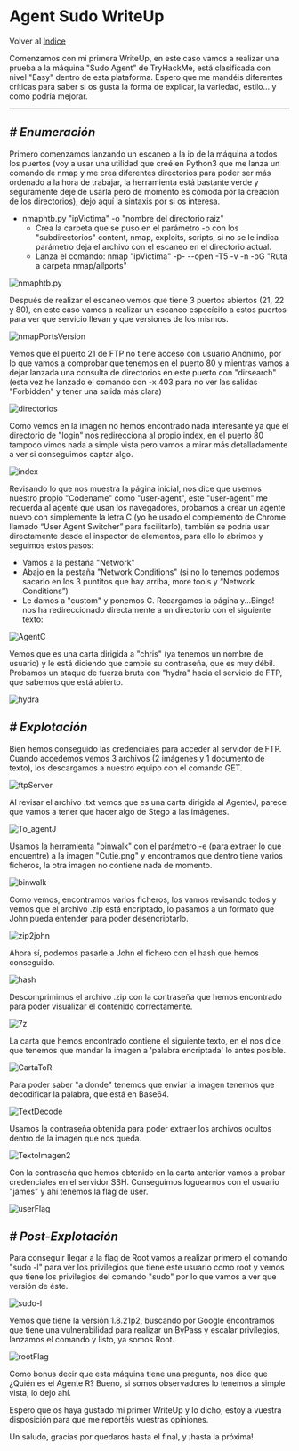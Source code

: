 # Agent Sudo WriteUp
Volver al [Indice](../README.md)

Comenzamos con mi primera WriteUp, en este caso vamos a realizar una prueba a la máquina "Sudo Agent" de TryHackMe, está clasificada con nivel "Easy" dentro de esta plataforma.
Espero que me mandéis diferentes críticas para saber si os gusta la forma de explicar, la variedad, estilo... y como podría mejorar.

----------------------------------------------------------------------------------------------------------------------------------------------------------------------
## *# Enumeración*
Primero comenzamos lanzando un escaneo a la ip de la máquina a todos los puertos (voy a usar una utilidad que creé en Python3 que me lanza un comando de nmap y me crea diferentes directorios para poder ser más ordenado a la hora de trabajar, la herramienta está bastante verde y seguramente deje de usarla pero de momento es cómoda por la creación de los directorios), dejo aquí la sintaxis por si os interesa.
*  nmaphtb.py "ipVictima" -o "nombre del directorio raiz"
    *  Crea la carpeta que se puso en el parámetro -o con los "subdirectorios" content, nmap, exploits, scripts, si no se le indica parámetro deja el archivo con el escaneo en el directorio actual.
    *  Lanza el comando: nmap "ipVictima" -p- --open -T5 -v -n -oG "Ruta a carpeta nmap/allports"

![nmaphtb.py](../images/agentSudo/nmaphtb.png)

Después de realizar el escaneo vemos que tiene 3 puertos abiertos (21, 22 y 80), en este caso vamos a realizar un escaneo especícifo a estos puertos para ver que servicio llevan y que versiones de los mismos.

![nmapPortsVersion](../images/agentSudo/portsversion.png)

Vemos que el puerto 21 de FTP no tiene acceso con usuario Anónimo, por lo que vamos a comprobar que tenemos en el puerto 80 y mientras vamos a dejar lanzada una consulta de directorios en este puerto con "dirsearch" (esta vez he lanzado el comando con -x 403 para no ver las salidas "Forbidden" y tener una salida más clara)

![directorios](../images/agentSudo/dirsearch.png)

Como vemos en la imagen no hemos encontrado nada interesante ya que el directorio de "login" nos redirecciona al propio index, en el puerto 80 tampoco vimos nada a simple vista pero vamos a mirar más detalladamente a ver si conseguimos captar algo.

![index](../images/agentSudo/index:80.png)

Revisando lo que nos muestra la página inicial, nos dice que usemos nuestro propio "Codename" como "user-agent", este "user-agent" me recuerda al agente que usan los navegadores, probamos a crear un agente nuevo con simplemente la letra C (yo he usado el complemento de Chrome llamado “User Agent Switcher” para facilitarlo), también se podría usar directamente desde el inspector de elementos, para ello lo abrimos y seguimos estos pasos:
*  Vamos a la pestaña "Network"
*  Abajo en la pestaña "Network Conditions" (si no lo tenemos podemos sacarlo en los 3 puntitos que hay arriba, more tools y “Network Conditions”)
*  Le damos a "custom" y ponemos C.
Recargamos la página y...Bingo! nos ha redireccionado directamente a un directorio con el siguiente texto:

![AgentC](../images/agentSudo/user-agent.gif)

Vemos que es una carta dirigida a "chris" (ya tenemos un nombre de usuario) y le está diciendo que cambie su contraseña, que es muy débil.
Probamos un ataque de fuerza bruta con "hydra" hacia el servicio de FTP, que sabemos que está abierto.

![hydra](../images/agentSudo/hydraFTP.png)

## *# Explotación*
Bien hemos conseguido las credenciales para acceder al servidor de FTP.
Cuando accedemos vemos 3 archivos (2 imágenes y 1 documento de texto), los descargamos a nuestro equipo con el comando GET.

![ftpServer](../images/agentSudo/ftp.png)

Al revisar el archivo .txt vemos que es una carta dirigida al AgenteJ, parece que vamos a tener que hacer algo de Stego a las imágenes.

![To_agentJ](../images/agentSudo/cartaAgenteJ.png)

Usamos la herramienta "binwalk" con el parámetro -e (para extraer lo que encuentre) a la imagen "Cutie.png" y encontramos que dentro tiene varios ficheros, la otra imagen no contiene nada de momento.

![binwalk](../images/agentSudo/stego1.png)

Como vemos, encontramos varios ficheros, los vamos revisando todos y vemos que el archivo .zip está encriptado, lo pasamos a un formato que John pueda entender para poder desencriptarlo.

![zip2john](../images/agentSudo/zipHash.png)

Ahora sí, podemos pasarle a John el fichero con el hash que hemos conseguido.

![hash](../images/agentSudo/johnZip.png)

Descomprimimos el archivo .zip con la contraseña que hemos encontrado para poder visualizar el contenido correctamente.

![7z](../images/agentSudo/7zZip.png)

La carta que hemos encontrado contiene el siguiente texto, en el nos dice que tenemos que mandar la imagen a 'palabra encriptada' lo antes posible.

![CartaToR](../images/agentSudo/cartaToR.png)

Para poder saber "a donde" tenemos que enviar la imagen tenemos que decodificar la palabra, que está en Base64.

![TextDecode](../images/agentSudo/textDecode.png)

Usamos la contraseña obtenida para poder extraer los archivos ocultos dentro de la imagen que nos queda.

![TextoImagen2](../images/agentSudo/otherImage.png)

Con la contraseña que hemos obtenido en la carta anterior vamos a probar credenciales en el servidor SSH.
Conseguimos loguearnos con el usuario "james" y ahí tenemos la flag de user.

![userFlag](../images/agentSudo/flagUser.png)

## *# Post-Explotación*
Para conseguir llegar a la flag de Root vamos a realizar primero el comando "sudo -l" para ver los privilegios que tiene este usuario como root y vemos que tiene los privilegios del comando "sudo" por lo que vamos a ver que versión de éste.

![sudo-l](../images/agentSudo/sudo-l.png)

Vemos que tiene la versión 1.8.21p2, buscando por Google encontramos que tiene una vulnerabilidad para realizar un ByPass y escalar privilegios, lanzamos el comando y listo, ya somos Root.

![rootFlag](../images/agentSudo/rootFlag.png)

Como bonus decir que esta máquina tiene una pregunta, nos dice que ¿Quién es el Agente R?
Bueno, si somos observadores lo tenemos a simple vista, lo dejo ahí.

Espero que os haya gustado mi primer WriteUp y lo dicho, estoy a vuestra disposición para que me reportéis vuestras opiniones.

Un saludo, gracias por quedaros hasta el final, y ¡hasta la próxima!
